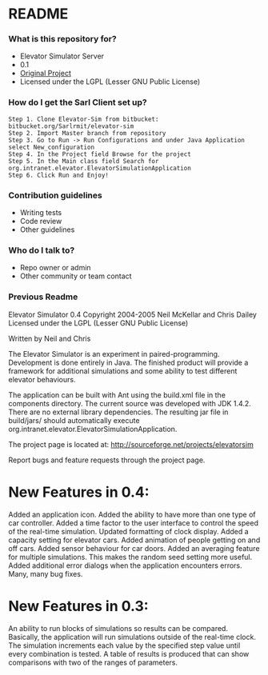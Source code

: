 # README #

### What is this repository for? ###

* Elevator Simulator Server
* 0.1
* [Original Project](http://sourceforge.net/projects/elevatorsim)
* Licensed under the LGPL (Lesser GNU Public License)

### How do I get the Sarl Client set up? ###

	Step 1. Clone Elevator-Sim from bitbucket: bitbucket.org/Sarlrmit/elevator-sim
	Step 2. Import Master branch from repository
	Step 3.	Go to Run -> Run Configurations and under Java Application select New_configuration
	Step 4. In the Project field Browse for the project
	Step 5.	In the Main class field Search for org.intranet.elevator.ElevatorSimulationApplication
	Step 6. Click Run and Enjoy!

### Contribution guidelines ###

* Writing tests
* Code review
* Other guidelines

### Who do I talk to? ###

* Repo owner or admin
* Other community or team contact





### Previous Readme ###

Elevator Simulator 0.4
Copyright 2004-2005 Neil McKellar and Chris Dailey
Licensed under the LGPL (Lesser GNU Public License)

Written by Neil and Chris

The Elevator Simulator is an experiment in paired-programming.
Development is done entirely in Java. The finished product will
provide a framework for additional simulations and some ability
to test different elevator behaviours.

The application can be built with Ant using the build.xml file in
the components directory.  The current source was developed with
JDK 1.4.2.  There are no external library dependencies.  The
resulting jar file in build/jars/ should automatically execute
org.intranet.elevator.ElevatorSimulationApplication.

The project page is located at:
http://sourceforge.net/projects/elevatorsim

Report bugs and feature requests through the project page.

New Features in 0.4:
====================
Added an application icon.
Added the ability to have more than one type of car controller.
Added a time factor to the user interface to control the speed of the
real-time simulation.
Updated formatting of clock display.
Added a capacity setting for elevator cars.
Added animation of people getting on and off cars.
Added sensor behaviour for car doors.
Added an averaging feature for multiple simulations.  This makes the
random seed setting more useful.
Added additional error dialogs when the application encounters errors.
Many, many bug fixes.


New Features in 0.3:
====================
An ability to run blocks of simulations so results can be compared.
Basically, the application will run simulations outside of the
real-time clock.  The simulation increments each value by the
specified step value until every combination is tested.  A table of
results is produced that can show comparisons with two of the
ranges of parameters.